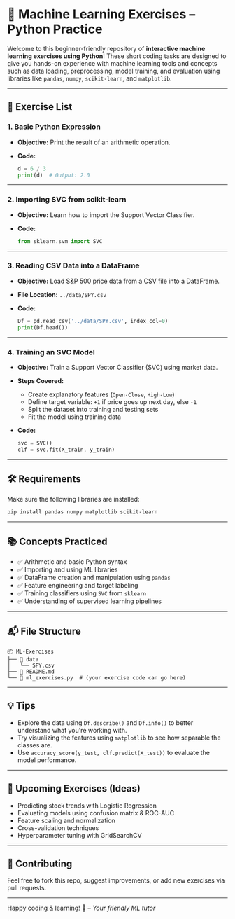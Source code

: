 # 🧠 Machine Learning Exercises – Python Practice

Welcome to this beginner-friendly repository of **interactive machine learning exercises using Python**! These short coding tasks are designed to give you hands-on experience with machine learning tools and concepts such as data loading, preprocessing, model training, and evaluation using libraries like `pandas`, `numpy`, `scikit-learn`, and `matplotlib`.

---

## 📁 Exercise List

### 1. **Basic Python Expression**

* **Objective:** Print the result of an arithmetic operation.
* **Code:**

  ```python
  d = 6 / 3
  print(d)  # Output: 2.0
  ```

---

### 2. **Importing SVC from scikit-learn**

* **Objective:** Learn how to import the Support Vector Classifier.
* **Code:**

  ```python
  from sklearn.svm import SVC
  ```

---

### 3. **Reading CSV Data into a DataFrame**

* **Objective:** Load S\&P 500 price data from a CSV file into a DataFrame.
* **File Location:** `../data/SPY.csv`
* **Code:**

  ```python
  Df = pd.read_csv('../data/SPY.csv', index_col=0)
  print(Df.head())
  ```

---

### 4. **Training an SVC Model**

* **Objective:** Train a Support Vector Classifier (SVC) using market data.
* **Steps Covered:**

  * Create explanatory features (`Open-Close`, `High-Low`)
  * Define target variable: `+1` if price goes up next day, else `-1`
  * Split the dataset into training and testing sets
  * Fit the model using training data
* **Code:**

  ```python
  svc = SVC()
  clf = svc.fit(X_train, y_train)
  ```

---

## 🛠 Requirements

Make sure the following libraries are installed:

```bash
pip install pandas numpy matplotlib scikit-learn
```

---

## 📚 Concepts Practiced

* ✅ Arithmetic and basic Python syntax
* ✅ Importing and using ML libraries
* ✅ DataFrame creation and manipulation using `pandas`
* ✅ Feature engineering and target labeling
* ✅ Training classifiers using `SVC` from `sklearn`
* ✅ Understanding of supervised learning pipelines

---

## 📬 File Structure

```
📦 ML-Exercises
├── 📁 data
│   └── SPY.csv
├── 📄 README.md
└── 📄 ml_exercises.py  # (your exercise code can go here)
```

---

## 💡 Tips

* Explore the data using `Df.describe()` and `Df.info()` to better understand what you're working with.
* Try visualizing the features using `matplotlib` to see how separable the classes are.
* Use `accuracy_score(y_test, clf.predict(X_test))` to evaluate the model performance.

---

## 🧩 Upcoming Exercises (Ideas)

* Predicting stock trends with Logistic Regression
* Evaluating models using confusion matrix & ROC-AUC
* Feature scaling and normalization
* Cross-validation techniques
* Hyperparameter tuning with GridSearchCV

---

## 🙌 Contributing

Feel free to fork this repo, suggest improvements, or add new exercises via pull requests.

---

Happy coding & learning! 🚀
*– Your friendly ML tutor*

